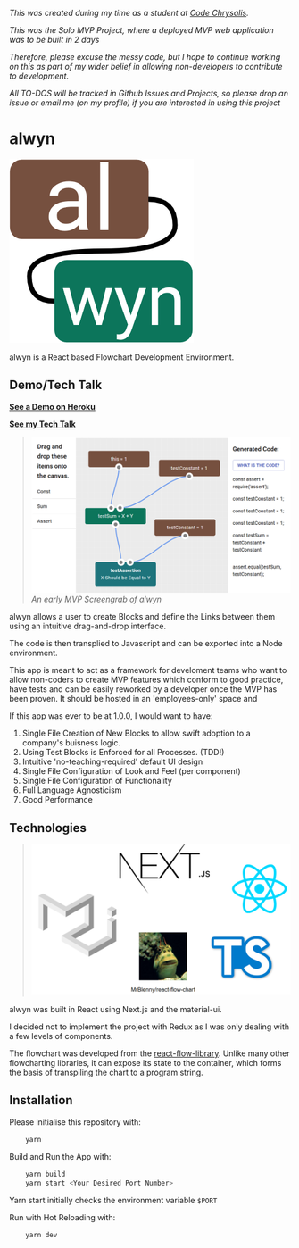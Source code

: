 _This was created during my time as a student at [Code Chrysalis](https://www.codechrysalis.io/)._

_This was the Solo MVP Project, where a deployed MVP web application was to be built in 2 days_

_Therefore, please excuse the messy code, but I hope to continue working on this as part of my wider belief in allowing non-developers to contribute to development._

_All TO-DOS will be tracked in Github Issues and Projects, so please drop an issue or email me (on my profile) if you are interested in using this project_

# alwyn

![alt text](./misc/logo.png 'alwyn Logo')

alwyn is a React based Flowchart Development Environment.

## Demo/Tech Talk

**[See a Demo on Heroku](https://alwyn.herokuapp.com)**

**[See my Tech Talk](https://www.youtube.com/watch?v=YBPEIb1FlrE)**

> ![alt text](./misc/alwyn-mvp-screenshot.png 'An MVP Screengrab of alwyn') _An early MVP Screengrab of alwyn_

alwyn allows a user to create Blocks and define the Links between them using an intuitive drag-and-drop interface.

The code is then transplied to Javascript and can be exported into a Node environment.

This app is meant to act as a framework for develoment teams who want to allow non-coders to create MVP features which conform to good practice, have tests and can be easily reworked by a developer once the MVP has been proven. It should be hosted in an 'employees-only' space and

If this app was ever to be at 1.0.0, I would want to have:

1. Single File Creation of New Blocks to allow swift adoption to a company's buisness logic.
2. Using Test Blocks is Enforced for all Processes. (TDD!)
3. Intuitive 'no-teaching-required' default UI design
4. Single File Configuration of Look and Feel (per component)
5. Single File Configuration of Functionality
6. Full Language Agnosticism
7. Good Performance

## Technologies

> ![alt text](./misc/tech.png 'Technologies Used')

alwyn was built in React using Next.js and the material-ui.

I decided not to implement the project with Redux as I was only dealing with a few levels of components.

The flowchart was developed from the [react-flow-library](https://github.com/MrBlenny/react-flow-chart). Unlike many other flowcharting libraries, it can expose its state to the container, which forms the basis of transpiling the chart to a program string.

## Installation

Please initialise this repository with:

```bash
    yarn
```

Build and Run the App with:

```bash
    yarn build
    yarn start <Your Desired Port Number>
```

Yarn start initially checks the environment variable `$PORT`

Run with Hot Reloading with:

```bash
    yarn dev
```
